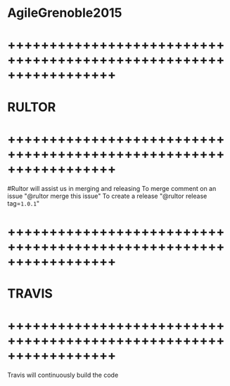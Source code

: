 # AgileGrenoble2015

# +++++++++++++++++++++++++++++++++++++++++++++++++++++++++++++++++ #
#                          RULTOR                                   #
# +++++++++++++++++++++++++++++++++++++++++++++++++++++++++++++++++ #
#Rultor will assist us in merging and releasing
To merge comment on an issue "@rultor merge this issue" 
To create a release "@rultor release tag=`1.0.1`" 

# +++++++++++++++++++++++++++++++++++++++++++++++++++++++++++++++++ #
#                          TRAVIS                                   #
# +++++++++++++++++++++++++++++++++++++++++++++++++++++++++++++++++ #

Travis will continuously build the code
